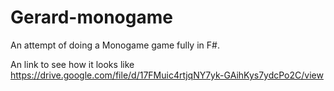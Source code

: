 # Gerard-monogame

An attempt of doing a Monogame game fully in F#.


An link to see how it looks like
https://drive.google.com/file/d/17FMuic4rtjqNY7yk-GAihKys7ydcPo2C/view

